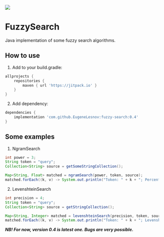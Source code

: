 [![](https://jitpack.io/v/EugeneLesnov/fuzzy-search.svg)](https://jitpack.io/#EugeneLesnov/fuzzy-search)

# FuzzySearch
Java implementation of some fuzzy search algorithms.

## How to use

1. Add to your build.gradle:
```groovy
allprojects {
    repositories {
        maven { url 'https://jitpack.io' }
    }
}
```

2. Add dependency:
```groovy
dependencies {
    implementation 'com.github.EugeneLesnov:fuzzy-search:0.4'
}
```

## Some examples

1. NgramSearch
```java
int power = 3;
String token = "query";
Collection<String> source = getSomeStringCollection();

Map<String, Float> matched = ngramSearch(power, token, source);
matched.forEach((k, v) -> System.out.println("Token: " + k + "; Percentage: " + v));
```

2. LevenshteinSearch
```java
int precision = 4;
String token = "query";
Collection<String> source = getStringCollection();

Map<String, Integer> matched = levenshteinSearch(precision, token, source);
matched.forEach((k, v) -> System.out.println("Token: " + k + "; Levenshtein distance: " + v));
```

***NB! For now, version 0.4 is latest one. Bugs are very possible.***